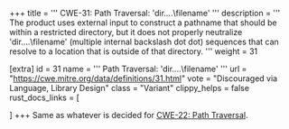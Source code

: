 +++
title = '''
CWE-31: Path Traversal: 'dir\..\..\filename'
'''
description	= '''
The product uses external input to construct a pathname that should be within a restricted directory, but it does not properly neutralize 'dir\..\..\filename' (multiple internal backslash dot dot) sequences that can resolve to a location that is outside of that directory.
'''
weight = 31

[extra]
id = 31
name = '''
Path Traversal: 'dir\..\..\filename'
'''
url = "https://cwe.mitre.org/data/definitions/31.html"
vote = "Discouraged via Language, Library Design"
class = "Variant"
clippy_helps = false
rust_docs_links = [

]
+++
Same as whatever is decided for [CWE-22: Path Traversal](/cwes/cwe-22).
